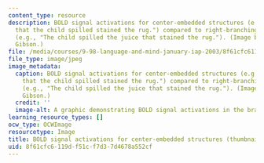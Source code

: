 ```yaml
---
content_type: resource
description: BOLD signal activations for center-embedded structures (e.g., "The juice
  that the child spilled stained the rug.") compared to right-branching structures
  (e.g., "The child spilled the juice that stained the rug."). (Image by Prof. Edward
  Gibson.)
file: /media/courses/9-98-language-and-mind-january-iap-2003/8f61cfc6119df51cf7d37d4678a552cf_9-98iap03-th.jpg
file_type: image/jpeg
image_metadata:
  caption: BOLD signal activations for center-embedded structures (e.g., "The juice
    that the child spilled stained the rug.") compared to right-branching structures
    (e.g., "The child spilled the juice that stained the rug."). (Image by Prof. Edward
    Gibson.)
  credit: ''
  image-alt: A graphic demonstrating BOLD signal activations in the brain.
learning_resource_types: []
ocw_type: OCWImage
resourcetype: Image
title: BOLD signal activations for center-embedded structures (thumbnail)
uid: 8f61cfc6-119d-f51c-f7d3-7d4678a552cf
---
```

